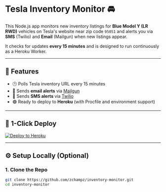 # Tesla Inventory Monitor 🚘

This Node.js app monitors new inventory listings for **Blue Model Y (LR RWD)** vehicles on Tesla's website near zip code `95051` and alerts you via **SMS** (Twilio) and **Email** (Mailgun) when new listings appear.

It checks for updates **every 15 minutes** and is designed to run continuously as a Heroku Worker.

---

## 🔧 Features

- 🕒 Polls Tesla inventory URL every 15 minutes
- 📩 Sends **email alerts** via [Mailgun](https://www.mailgun.com/)
- 📱 Sends **SMS alerts** via [Twilio](https://www.twilio.com/)
- 🟣 Ready to deploy to **Heroku** (with Procfile and environment support)

---

## 🚀 1-Click Deploy

[![Deploy to Heroku](https://www.herokucdn.com/deploy/button.svg)](https://heroku.com/deploy?template=https://github.com/zchampz/inventory-monitor)

---

## ⚙️ Setup Locally (Optional)

### 1. Clone the Repo

```bash
git clone https://github.com/zchampz/inventory-monitor.git
cd inventory-monitor
